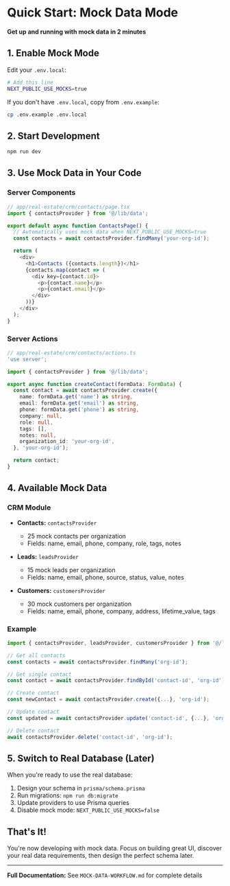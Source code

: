 # Quick Start: Mock Data Mode

**Get up and running with mock data in 2 minutes**

## 1. Enable Mock Mode

Edit your `.env.local`:

```bash
# Add this line
NEXT_PUBLIC_USE_MOCKS=true
```

If you don't have `.env.local`, copy from `.env.example`:
```bash
cp .env.example .env.local
```

## 2. Start Development

```bash
npm run dev
```

## 3. Use Mock Data in Your Code

### Server Components

```typescript
// app/real-estate/crm/contacts/page.tsx
import { contactsProvider } from '@/lib/data';

export default async function ContactsPage() {
  // Automatically uses mock data when NEXT_PUBLIC_USE_MOCKS=true
  const contacts = await contactsProvider.findMany('your-org-id');

  return (
    <div>
      <h1>Contacts ({contacts.length})</h1>
      {contacts.map(contact => (
        <div key={contact.id}>
          <p>{contact.name}</p>
          <p>{contact.email}</p>
        </div>
      ))}
    </div>
  );
}
```

### Server Actions

```typescript
// app/real-estate/crm/contacts/actions.ts
'use server';

import { contactsProvider } from '@/lib/data';

export async function createContact(formData: FormData) {
  const contact = await contactsProvider.create({
    name: formData.get('name') as string,
    email: formData.get('email') as string,
    phone: formData.get('phone') as string,
    company: null,
    role: null,
    tags: [],
    notes: null,
    organization_id: 'your-org-id',
  }, 'your-org-id');

  return contact;
}
```

## 4. Available Mock Data

### CRM Module

- **Contacts:** `contactsProvider`
  - 25 mock contacts per organization
  - Fields: name, email, phone, company, role, tags, notes

- **Leads:** `leadsProvider`
  - 15 mock leads per organization
  - Fields: name, email, phone, source, status, value, notes

- **Customers:** `customersProvider`
  - 30 mock customers per organization
  - Fields: name, email, phone, company, address, lifetime_value, tags

### Example

```typescript
import { contactsProvider, leadsProvider, customersProvider } from '@/lib/data';

// Get all contacts
const contacts = await contactsProvider.findMany('org-id');

// Get single contact
const contact = await contactsProvider.findById('contact-id', 'org-id');

// Create contact
const newContact = await contactsProvider.create({...}, 'org-id');

// Update contact
const updated = await contactsProvider.update('contact-id', {...}, 'org-id');

// Delete contact
await contactsProvider.delete('contact-id', 'org-id');
```

## 5. Switch to Real Database (Later)

When you're ready to use the real database:

1. Design your schema in `prisma/schema.prisma`
2. Run migrations: `npm run db:migrate`
3. Update providers to use Prisma queries
4. Disable mock mode: `NEXT_PUBLIC_USE_MOCKS=false`

## That's It!

You're now developing with mock data. Focus on building great UI, discover your real data requirements, then design the perfect schema later.

---

**Full Documentation:** See `MOCK-DATA-WORKFLOW.md` for complete details
